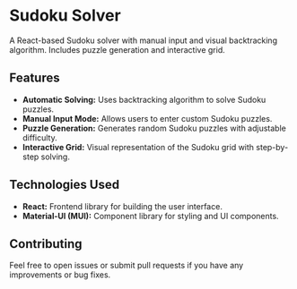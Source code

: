# Sudoku Solver
A React-based Sudoku solver with manual input and visual backtracking algorithm. Includes puzzle generation and interactive grid.

## Features
- **Automatic Solving:** Uses backtracking algorithm to solve Sudoku puzzles.
- **Manual Input Mode:** Allows users to enter custom Sudoku puzzles.
- **Puzzle Generation:** Generates random Sudoku puzzles with adjustable difficulty.
- **Interactive Grid:** Visual representation of the Sudoku grid with step-by-step solving.

## Technologies Used
- **React:** Frontend library for building the user interface.
- **Material-UI (MUI):** Component library for styling and UI components.

## Contributing
Feel free to open issues or submit pull requests if you have any improvements or bug fixes.